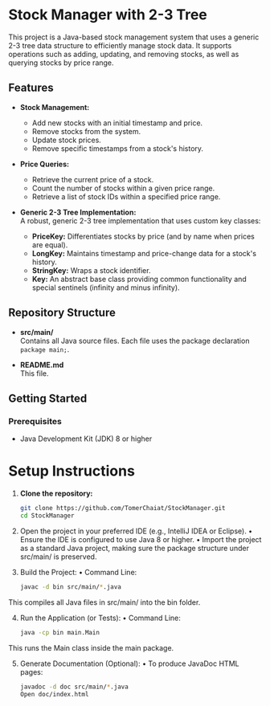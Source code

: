 # Stock Manager with 2-3 Tree

This project is a Java-based stock management system that uses a generic 2-3 tree data structure to efficiently manage stock data. It supports operations such as adding, updating, and removing stocks, as well as querying stocks by price range.

## Features

- **Stock Management:**  
  - Add new stocks with an initial timestamp and price.
  - Remove stocks from the system.
  - Update stock prices.
  - Remove specific timestamps from a stock's history.
  
- **Price Queries:**  
  - Retrieve the current price of a stock.
  - Count the number of stocks within a given price range.
  - Retrieve a list of stock IDs within a specified price range.
  
- **Generic 2-3 Tree Implementation:**  
  A robust, generic 2-3 tree implementation that uses custom key classes:
  - **PriceKey:** Differentiates stocks by price (and by name when prices are equal).
  - **LongKey:** Maintains timestamp and price-change data for a stock's history.
  - **StringKey:** Wraps a stock identifier.
  - **Key:** An abstract base class providing common functionality and special sentinels (infinity and minus infinity).

## Repository Structure

- **src/main/**  
  Contains all Java source files. Each file uses the package declaration `package main;`.

- **README.md**  
  This file.

## Getting Started

### Prerequisites

- Java Development Kit (JDK) 8 or higher

# Setup Instructions

1. **Clone the repository:**
   ```bash
   git clone https://github.com/TomerChaiat/StockManager.git
   cd StockManager

2.	Open the project in your preferred IDE (e.g., IntelliJ IDEA or Eclipse).
	•	Ensure the IDE is configured to use Java 8 or higher.
	•	Import the project as a standard Java project, making sure the package structure under src/main/ is preserved.

3.	Build the Project:
	•	Command Line:
    ```bash
    javac -d bin src/main/*.java
  This compiles all Java files in src/main/ into the bin folder.

4.	Run the Application (or Tests):
	•	Command Line:
    ```bash
    java -cp bin main.Main
  This runs the Main class inside the main package.

5.	Generate Documentation (Optional):
	•	To produce JavaDoc HTML pages:
    ```bash
    javadoc -d doc src/main/*.java
    Open doc/index.html
